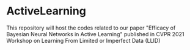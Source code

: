 # ActiveLearning

This repository will host the codes related to our paper "Efficacy of Bayesian Neural Networks in Active Learning" published in CVPR 2021 Workshop on Learning From Limited or Imperfect Data (LLID)
